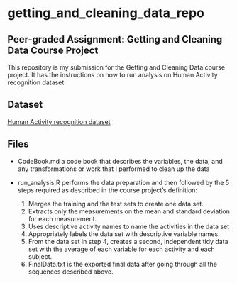 # getting_and_cleaning_data_repo
## Peer-graded Assignment: Getting and Cleaning Data Course Project
This repository is my submission for the Getting and Cleaning Data course project. It has the instructions on how to run analysis on Human Activity recognition dataset


## Dataset
[Human Activity recognition dataset]( https://d396qusza40orc.cloudfront.net/getdata%2Fprojectfiles%2FUCI%20HAR%20Dataset.zip  )

## Files
- CodeBook.md a code book that describes the variables, the data, and any transformations or work that I performed to clean up the data

- run_analysis.R performs the data preparation and then followed by the 5 steps required as described in the course project’s definition:
    1. Merges the training and the test sets to create one data set.
    2. Extracts only the measurements on the mean and standard deviation for each measurement.
    3. Uses descriptive activity names to name the activities in the data set
    4. Appropriately labels the data set with descriptive variable names.
    5. From the data set in step 4, creates a second, independent tidy data set with the average of each variable for each activity and each subject.
    6. FinalData.txt is the exported final data after going through all the sequences described above.
